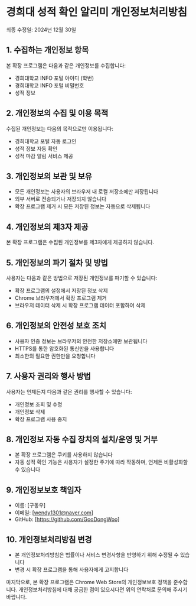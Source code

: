 # 경희대 성적 확인 알리미 개인정보처리방침

최종 수정일: 2024년 12월 30일

## 1. 수집하는 개인정보 항목
본 확장 프로그램은 다음과 같은 개인정보를 수집합니다:
- 경희대학교 INFO 포털 아이디 (학번)
- 경희대학교 INFO 포털 비밀번호
- 성적 정보

## 2. 개인정보의 수집 및 이용 목적
수집된 개인정보는 다음의 목적으로만 이용됩니다:
- 경희대학교 포털 자동 로그인
- 성적 정보 자동 확인
- 성적 마감 알림 서비스 제공

## 3. 개인정보의 보관 및 보유
- 모든 개인정보는 사용자의 브라우저 내 로컬 저장소에만 저장됩니다
- 외부 서버로 전송되거나 저장되지 않습니다
- 확장 프로그램 제거 시 모든 저장된 정보는 자동으로 삭제됩니다

## 4. 개인정보의 제3자 제공
본 확장 프로그램은 수집된 개인정보를 제3자에게 제공하지 않습니다.

## 5. 개인정보의 파기 절차 및 방법
사용자는 다음과 같은 방법으로 저장된 개인정보를 파기할 수 있습니다:
- 확장 프로그램의 설정에서 저장된 정보 삭제
- Chrome 브라우저에서 확장 프로그램 제거
- 브라우저 데이터 삭제 시 확장 프로그램 데이터 포함하여 삭제

## 6. 개인정보의 안전성 보호 조치
- 사용자 인증 정보는 브라우저의 안전한 저장소에만 보관됩니다
- HTTPS를 통한 암호화된 통신만을 사용합니다
- 최소한의 필요한 권한만을 요청합니다

## 7. 사용자 권리와 행사 방법
사용자는 언제든지 다음과 같은 권리를 행사할 수 있습니다:
- 개인정보 조회 및 수정
- 개인정보 삭제
- 확장 프로그램 사용 중지

## 8. 개인정보 자동 수집 장치의 설치/운영 및 거부
- 본 확장 프로그램은 쿠키를 사용하지 않습니다
- 자동 성적 확인 기능은 사용자가 설정한 주기에 따라 작동하며, 언제든 비활성화할 수 있습니다

## 9. 개인정보보호 책임자
- 이름: [구동우]
- 이메일: [wendy1301@naver.com]
- GitHub: [https://github.com/GooDongWoo]

## 10. 개인정보처리방침 변경
- 본 개인정보처리방침은 법률이나 서비스 변경사항을 반영하기 위해 수정될 수 있습니다
- 변경 시 확장 프로그램을 통해 사용자에게 고지합니다

마지막으로, 본 확장 프로그램은 Chrome Web Store의 개인정보보호 정책을 준수합니다. 개인정보처리방침에 대해 궁금한 점이 있으시다면 위의 연락처로 문의해 주시기 바랍니다.
